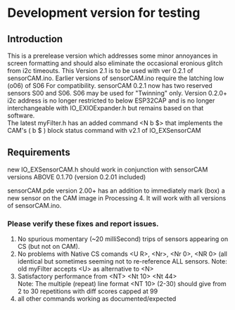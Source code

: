 # Development version for testing
## Introduction
This is a prerelease version which addresses some minor annoyances in screen formatting and should also eliminate the occasional eronious glitch from i2c timeouts.  This Version 2.1 is to be used with ver 0.2.1 of sensorCAM.ino.  Earlier versions of sensorCAM.ino require the latching low (o06) of S06 For compatibility.  sensorCAM 0.2.1 now has two reserved sensors S00 and S06.  S06 may be used for "Twinning" only.
Version 0.2.0+ i2c address is no longer restricted to below ESP32CAP and is no longer interchangeable with IO_EXIOExpander.h but remains based on that software.  
The latest myFilter.h has an added command \<N b \$\> that implements the CAM's ( b $ ) block status command with v2.1 of IO_EXSensorCAM

## Requirements

new IO_EXSensorCAM.h should work in conjunction with sensorCAM versions ABOVE 0.1.70 (version 0.2.01 included)

sensorCAM.pde version 2.00+ has an addition to immediately mark (box) a new sensor on the CAM image in Processing 4.  It will work with all versions of sensorCAM.ino.  

### Please verify these fixes and report issues.

1.  No spurious momentary (~20 milliSecond) trips of sensors appearing on CS (but not on CAM).
2.  No problems with Native CS comands \<U R>, \<Nr>, \<Nr 0>, \<NR 0> (all identical but sometimes seeming not to re-reference ALL sensors.
     Note: old myFilter accepts \<U> as alternative to \<N>
3.	Satisfactory performance from \<NT> \<Nt 10> \<Nt 44>  
	 Note: The multiple (repeat) line format \<NT 10> (2-30) should give from 2 to 30 repetitions with diff scores capped at 99
4.  all other commands working as documented/expected




  
